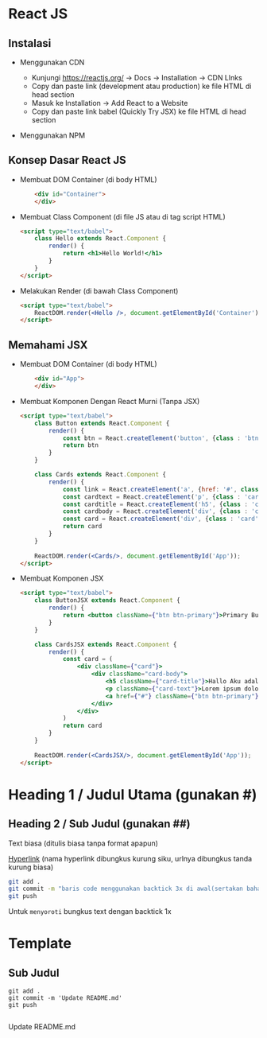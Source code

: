 # React JS

## Instalasi
* Menggunakan CDN
    * Kunjungi https://reactjs.org/ -> Docs -> Installation -> CDN Llnks
    * Copy dan paste link (development atau production) ke file HTML di head section 
    * Masuk ke Installation -> Add React to a Website
    * Copy dan paste link babel (Quickly Try JSX) ke file HTML di head section

* Menggunakan NPM

## Konsep Dasar React JS 
* Membuat DOM Container (di body HTML)
    ```html
        <div id="Container">
        </div>
    ```

* Membuat Class Component (di file JS atau di tag script HTML)
    ```html
    <script type="text/babel">
        class Hello extends React.Component {
            render() {
                return <h1>Hello World!</h1>
            }
        }
    </script>
    ```

* Melakukan Render (di bawah Class Component)
    ```html
    <script type="text/babel">
        ReactDOM.render(<Hello />, document.getElementById('Container'));
    </script>
    ```

## Memahami JSX
* Membuat DOM Container (di body HTML)
    ```html
        <div id="App">
        </div>
    ```

* Membuat Komponen Dengan React Murni (Tanpa JSX)
    ```html
    <script type="text/babel">
        class Button extends React.Component {
            render() {
                const btn = React.createElement('button', {class : 'btn btn-primary'}, 'Primary Button')
                return btn
            }
        }

        class Cards extends React.Component {
            render() {
                const link = React.createElement('a', {href: '#', class : 'btn btn-primary'}, 'Go Some Where')
                const cardtext = React.createElement('p', {class : 'card-text'}, 'Lorem ipsum dolor sit amet consectetur adipisicing elit.')
                const cardtitle = React.createElement('h5', {class : 'card-title'}, 'Hallo Aku adalah card dari React')
                const cardbody = React.createElement('div', {class : 'card-body'}, cardtitle, cardtext, link)
                const card = React.createElement('div', {class : 'card'}, cardbody)
                return card
            }
        }
        
        ReactDOM.render(<Cards/>, document.getElementById('App'));
    </script>
    ```

* Membuat Komponen JSX
    ```html
    <script type="text/babel">
        class ButtonJSX extends React.Component {
            render() {
                return <button className={"btn btn-primary"}>Primary Button</button>
            }
        }

        class CardsJSX extends React.Component {
            render() {
                const card = (
                    <div className={"card"}>
                        <div className="card-body">
                            <h5 className={"card-title"}>Hallo Aku adalah card dari JSX</h5>
                            <p className={"card-text"}>Lorem ipsum dolor sit amet consectetur adipisicing elit.</p>
                            <a href={"#"} className={"btn btn-primary"}>Go Some Where</a>
                        </div>
                    </div>
                )
                return card
            }
        }
        
        ReactDOM.render(<CardsJSX/>, document.getElementById('App'));
    </script>
    ```

##
##

# Heading 1 / Judul Utama (gunakan #)

## Heading 2 / Sub Judul (gunakan ##)

Text biasa (ditulis biasa tanpa format apapun)

[Hyperlink](https://www.google.com) (nama hyperlink dibungkus kurung siku, urlnya dibungkus tanda kurung biasa)

```bash
git add .
git commit -m "baris code menggunakan backtick 3x di awal(sertakan bahasanya) dan akhir code"
git push
```

Untuk `menyoroti` bungkus text dengan backtick 1x

# Template

## Sub Judul 
```<bahasa>
git add .
git commit -m 'Update README.md'
git push

```

```kotlin

```

Update README.md
